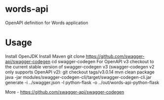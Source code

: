 # words-api
OpenAPI definition for Words application

# Usage
Install OpenJDK
Install Maven
git clone https://github.com/swagger-api/swagger-codegen
cd swagger-codegen
For OpenAPI v3 checkout to the current stable version of swagger-codegen v3 (swagger-codegen v2 only supports OpenAPI v2):
git checkout tags/v3.0.14
mvn clean package
java -jar modules/swagger-codegen-cli/target/swagger-codegen-cli.jar generate -i ../swagger.json -l python-flask -o ../out/words-api-python-flask

More - https://github.com/swagger-api/swagger-codegen
